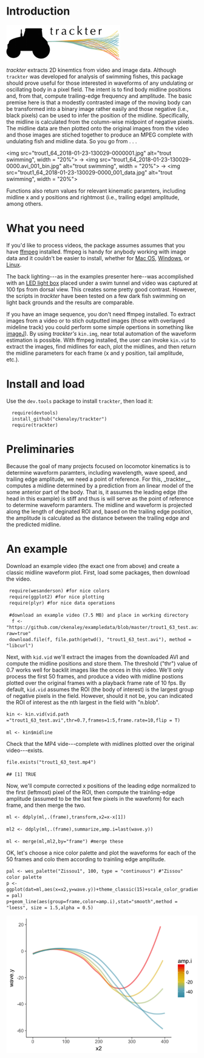 Introduction
============

![](trackterlogo.png) <br>

*trackter* extracts 2D kinemtics from video and image data. Although
`trackter` was developed for analysis of swimming fishes, this package
should prove useful for those interested in waveforms of any undulating
or oscillating body in a pixel field. The intent is to find body midline
positions and, from that, compute trailing-edge frequency and amplitude.
The basic premise here is that a modestly contrasted image of the moving
body can be transformed into a binary image rather easily and those
negative (i.e., black pixels) can be used to infer the position of the
midline. Specifically, the midline is calculated from the column-wise
midpoint of negative pixels. The midline data are then plotted onto the
original images from the video and those images are stiched together to
produce an MPEG complete with undulating fish and midline data. So you
go from . . .

<img src="trout1_64_2018-01-23-130029-0000001.jpg" alt="trout swimming", width = "20%">
→
<img src="trout1_64_2018-01-23-130029-0000.avi_001_bin.jpg" alt="trout swimming", width = "20%">
→
<img src="trout1_64_2018-01-23-130029-0000_001_data.jpg" alt="trout swimming", width = "20%">

Functions also return values for relevant kinematic paramters, including
midline x and y positions and rightmost (i.e., trailing edge) amplitude,
among others.

What you need
=============

If you'd like to process videos, the package assumes assumes that you
have [ffmpeg](https://www.ffmpeg.org/) installed. ffmpeg is handy for
anybody working with image data and it couldn't be easier to install,
whether for [Mac
OS](https://github.com/fluent-ffmpeg/node-fluent-ffmpeg/wiki/Installing-ffmpeg-on-Mac-OS-X),
[Windows](https://github.com/adaptlearning/adapt_authoring/wiki/Installing-FFmpeg),
or [Linux](https://www.ostechnix.com/install-ffmpeg-linux/).

The back lighting---as in the examples presenter here--was accomplished
with an [LED light box](http://a.co/hIbIxNq) placed under a swim tunnel
and video was captured at 100 fps from dorsal view. This creates some
pretty good contrast. However, the scripts in *trackter* have been
tested on a few dark fish swimming on light back grounds and the results
are comparable.

If you have an image sequence, you don't need ffmpeg installed. To
extract images from a video or to stich outputted images (those with
overlayed mideline track) you could perform some simple opertions in
something like [imageJ](https://imagej.nih.gov/ij/)). By using
*trackter's* `kin.img`, near total automation of the waveform estimation
is possible. With ffmpeg installed, the user can invoke `kin.vid` to
extract the images, find midlines for each, plot the midlines, and then
return the midline parameters for each frame (x and y position, tail
amplitude, etc.).

Install and load
================

Use the `dev.tools` package to install `trackter`, then load it:

      require(devtools)
      install_github("ckenaley/trackter")
      require(trackter)

Preliminaries
=============

Because the goal of many projects focused on locomotor kinematics is to
determine waveform paramters, including wavelength, wave speed, and
trailing edge amplitude, we need a point of reference. For this,
\_trackter\_\_ computes a midline determined by a prediction from an
linear model of the some anterior part of the body. That is, it assumes
the leading edge (the head in this example) is stiff and thus is will
serve as the point of reference to determine waveform paramters. The
midline and waveform is projected along the length of deginated ROI and,
based on the trailing edge position, the amplitude is calculated as the
distance between the trailing edge and the predicted midline.

An example
==========

Download an example video (the exact one from above) and create a
classic midline waveform plot. First, load some packages, then download
the video.

     require(wesanderson) #for nice colors
     require(ggplot2) #for nice plotting
     require(plyr) #for nice data operations

     #download an example video (7.5 MB) and place in working directory
      f <- "https://github.com/ckenaley/exampledata/blob/master/trout1_63_test.avi?raw=true"
     download.file(f, file.path(getwd(), "trout1_63_test.avi"), method = "libcurl")

Next, with `kid.vid` we'll extract the images from the downloaded AVI
and compute the midline positions and store them. The threshold ("thr")
value of 0.7 works well for backlit images like the onces in this video.
We'll only process the first 50 frames, and produce a video with midline
postions plotted over the original frames with a playback frame rate of
10 fps. By default, `kid.vid` assumes the ROI (the body of interest) is
the largest group of negative pixels in the field. However, should it
not be, you can indicated the ROI of interest as the nth largest in the
field with "n.blob".

    kin <- kin.vid(vid.path ="trout1_63_test.avi",thr=0.7,frames=1:5,frame.rate=10,flip = T)

    ml <- kin$midline

Check that the MP4 vide---complete with midlines plotted over the
original video---exists.

    file.exists("trout1_63_test.mp4")

    ## [1] TRUE

Now, we'll compute corrected x positions of the leading edge normalized
to the first (leftmost) pixel of the ROI, then compute the
trainling-edge amplitude (assumed to be the last few pixels in the
waveform) for each frame, and then merge the two.

    ml <- ddply(ml,.(frame),transform,x2=x-x[1])

    ml2 <- ddply(ml,.(frame),summarize,amp.i=last(wave.y))

    ml <- merge(ml,ml2,by="frame") #merge these

OK, let's choose a nice color palette and plot the waveforms for each of
the 50 frames and colo them according to trainling edge amplitude.

    pal <- wes_palette("Zissou1", 100, type = "continuous") #"Zissou" color palette
    p <- ggplot(dat=ml,aes(x=x2,y=wave.y))+theme_classic(15)+scale_color_gradientn(colours = pal)
    p+geom_line(aes(group=frame,color=amp.i),stat="smooth",method = "loess", size = 1.5,alpha = 0.5)

![](tutorial_files/figure-markdown_strict/unnamed-chunk-6-1.png)
